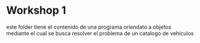 # Workshop 1

este folder tiene el contenido de una programa oriendato a objetos mediante el cual se busca resolver el problema de un catalogo de vehiculos
